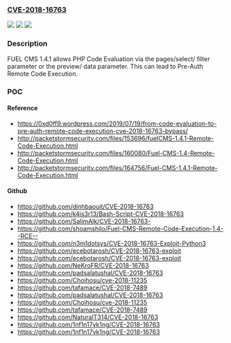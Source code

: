 ### [CVE-2018-16763](https://cve.mitre.org/cgi-bin/cvename.cgi?name=CVE-2018-16763)
![](https://img.shields.io/static/v1?label=Product&message=n%2Fa&color=blue)
![](https://img.shields.io/static/v1?label=Version&message=n%2Fa&color=blue)
![](https://img.shields.io/static/v1?label=Vulnerability&message=n%2Fa&color=brighgreen)

### Description

FUEL CMS 1.4.1 allows PHP Code Evaluation via the pages/select/ filter parameter or the preview/ data parameter. This can lead to Pre-Auth Remote Code Execution.

### POC

#### Reference
- https://0xd0ff9.wordpress.com/2019/07/19/from-code-evaluation-to-pre-auth-remote-code-execution-cve-2018-16763-bypass/
- http://packetstormsecurity.com/files/153696/fuelCMS-1.4.1-Remote-Code-Execution.html
- http://packetstormsecurity.com/files/160080/Fuel-CMS-1.4-Remote-Code-Execution.html
- http://packetstormsecurity.com/files/164756/Fuel-CMS-1.4.1-Remote-Code-Execution.html

#### Github
- https://github.com/dinhbaouit/CVE-2018-16763
- https://github.com/k4is3r13/Bash-Script-CVE-2018-16763
- https://github.com/SalimAlk/CVE-2018-16763-
- https://github.com/shoamshilo/Fuel-CMS-Remote-Code-Execution-1.4--RCE--
- https://github.com/n3m1dotsys/CVE-2018-16763-Exploit-Python3
- https://github.com/ecebotarosh/CVE-2018-16763-exploit
- https://github.com/ecebotarosh/CVE-2018-16763-exploit
- https://github.com/NeKroFR/CVE-2018-16763
- https://github.com/padsalatushal/CVE-2018-16763
- https://github.com/Choihosu/cve-2018-11235
- https://github.com/tafamace/CVE-2018-7489
- https://github.com/padsalatushal/CVE-2018-16763
- https://github.com/Choihosu/cve-2018-11235
- https://github.com/tafamace/CVE-2018-7489
- https://github.com/NaturalT314/CVE-2018-16763
- https://github.com/1nf1n17yk1ng/CVE-2018-16763
- https://github.com/1nf1n17yk1ng/CVE-2018-16763


